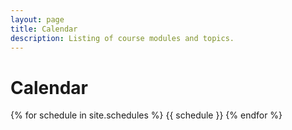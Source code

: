 ```yaml
---
layout: page
title: Calendar
description: Listing of course modules and topics.
---
```


# Calendar

{% for schedule in site.schedules %}
{{ schedule }}
{% endfor %}
